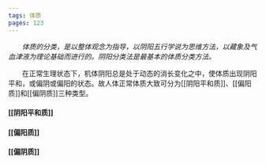 ```yaml
---
tags: 体质
pages: 123
---
```

&emsp;&emsp;<dfn>体质的分类，是以整体观念为指导，以阴阳五行学说为思维方法，以藏象及气血津液为理论基础而进行的。阴阳分类法是最基本的体质分类方法。</dfn>

&emsp;&emsp;在正常生理状态下，机体阴阳总是处于动态的消长变化之中，使体质出现阴阳平和，或偏阴或偏阳的状态。故人体正常体质大致可分为[[阴阳平和质]]、[[偏阳质]]和[[偏阴质]]三种类型。

#### [[阴阳平和质]]
#### [[偏阳质]]
#### [[偏阴质]]